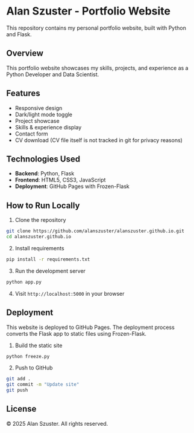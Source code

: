 # Alan Szuster - Portfolio Website

This repository contains my personal portfolio website, built with Python and Flask.

## Overview

This portfolio website showcases my skills, projects, and experience as a Python Developer and Data Scientist.

## Features

- Responsive design
- Dark/light mode toggle
- Project showcase
- Skills & experience display
- Contact form
- CV download (CV file itself is not tracked in git for privacy reasons)

## Technologies Used

- **Backend**: Python, Flask
- **Frontend**: HTML5, CSS3, JavaScript
- **Deployment**: GitHub Pages with Frozen-Flask

## How to Run Locally

1. Clone the repository
```bash
git clone https://github.com/alanszuster/alanszuster.github.io.git
cd alanszuster.github.io
```

2. Install requirements
```bash
pip install -r requirements.txt
```

3. Run the development server
```bash
python app.py
```

4. Visit `http://localhost:5000` in your browser

## Deployment

This website is deployed to GitHub Pages. The deployment process converts the Flask app to static files using Frozen-Flask.

1. Build the static site
```bash
python freeze.py
```

2. Push to GitHub
```bash
git add .
git commit -m "Update site"
git push
```

## License

© 2025 Alan Szuster. All rights reserved.
